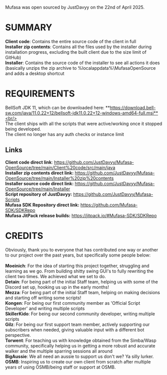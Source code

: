 Mufasa was open sourced by JustDavyy on the 22nd of April 2025.

# SUMMARY

**Client code**: Contains the entire source code of the client in full<br/>
**Installer zip contents**: Contains all the files used by the installer during installation progress, excluding the built client due to the size limit of GitHub)<br/>
**Installer**: Contains the source code of the installer to see all actions it does (basically unzips the zip archive to %localappdata%\MufasaOpenSource and adds a desktop shortcut<br/>
# REQUIREMENTS<br/>
BellSoft JDK 11, which can be downloaded here: **https://download.bell-sw.com/java/11.0.22+12/bellsoft-jdk11.0.22+12-windows-amd64-full.msi**<br/>
<br/>
The client ships with all the scripts that were active/working once it stopped being developed.<br/>
The client no longer has any auth checks or instance limit<br/>
## Links
**Client code direct link**: https://github.com/JustDavyy/Mufasa-OpenSource/tree/main/Client%20code/src/main/java<br/>
**Installer zip contents direct link:** https://github.com/JustDavyy/Mufasa-OpenSource/tree/main/Installer%20zip%20contents<br/>
**Installer source code direct link:** https://github.com/JustDavyy/Mufasa-OpenSource/tree/main/Installer<br/>
**Script repository of JustDavyy:** https://github.com/JustDavyy/Mufasa-Scripts<br/>
**Mufasa SDK Repository direct link:** https://github.com/Mufasa-SDK/SDKRepo<br/>
**Mufasa JitPack release builds:** https://jitpack.io/#Mufasa-SDK/SDKRepo<br/>

# CREDITS
Obviously, thank you to everyone that has contributed one way or another to our project over the past years, but specifically some people below:<br/><br/>
**Moeinich**: For the idea of starting this project together, struggling and learning as we go. From building shitty swing GUI's to fully rewriting the client two times. We achieved what we set to do. <br/>
**Detain**: For being part of the initial Staff team, helping us with some of the Discord set up, hooking us up in the early months! <br/>
**Mezza**: For being part of the initial Staff team, helping on making decisions and starting off writing some scripts!<br/>
**Kongen**: For being our first community member as 'Official Script Developer' and writing multiple scripts<br/>
**SkillerKido**: For being our second community developer, writing multiple scripts<br/>
**Gilz**: For being our first support team member, actively supporting our subscribers when needed, giving valuable input with a different bot perspective.<br/>
**Torwent**: For teaching us with knowledge obtained from the Simba/Wasp community, specifically helping us in getting a more robust and accurate walker and the multiple sparring sessions all around<br/>
**BigAussie**: We all need an aussie to support us don't we? Ya silly lurker.<br/>
**OSMB**: Inspiring us to create our own client from scratch after multiple years of using OSMB/being staff or support at OSMB.<br/>
